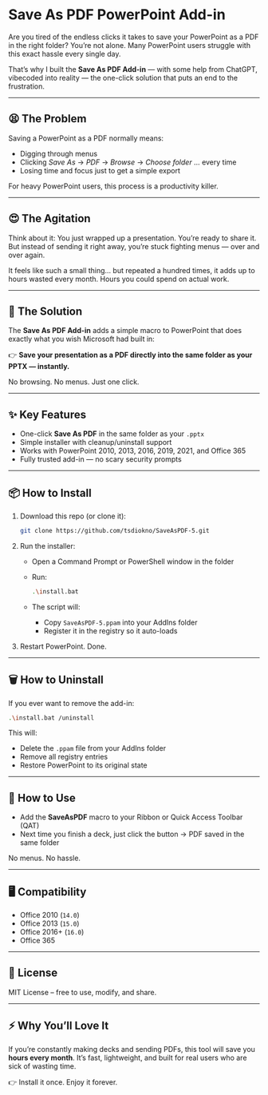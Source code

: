 # Save As PDF PowerPoint Add-in

Are you tired of the endless clicks it takes to save your PowerPoint as a PDF in the right folder? You’re not alone. Many PowerPoint users struggle with this exact hassle every single day.

That’s why I built the **Save As PDF Add-in** — with some help from ChatGPT, vibecoded into reality — the one-click solution that puts an end to the frustration.

---

## 😫 The Problem

Saving a PowerPoint as a PDF normally means:

* Digging through menus
* Clicking *Save As* → *PDF* → *Browse* → *Choose folder* … every time
* Losing time and focus just to get a simple export

For heavy PowerPoint users, this process is a productivity killer.

---

## 😍 The Agitation

Think about it: You just wrapped up a presentation. You’re ready to share it. But instead of sending it right away, you’re stuck fighting menus — over and over again.

It feels like such a small thing… but repeated a hundred times, it adds up to hours wasted every month. Hours you could spend on actual work.

---

## 🚀 The Solution

The **Save As PDF Add-in** adds a simple macro to PowerPoint that does exactly what you wish Microsoft had built in:

👉 **Save your presentation as a PDF directly into the same folder as your PPTX — instantly.**

No browsing. No menus. Just one click.

---

## ✨ Key Features

* One-click **Save As PDF** in the same folder as your `.pptx`
* Simple installer with cleanup/uninstall support
* Works with PowerPoint 2010, 2013, 2016, 2019, 2021, and Office 365
* Fully trusted add-in — no scary security prompts

---

## 📦 How to Install

1. Download this repo (or clone it):

   ```sh
   git clone https://github.com/tsdiokno/SaveAsPDF-5.git
   ```

2. Run the installer:

   * Open a Command Prompt or PowerShell window in the folder
   * Run:

     ```sh
     .\install.bat
     ```
   * The script will:

     * Copy `SaveAsPDF-5.ppam` into your AddIns folder
     * Register it in the registry so it auto-loads

3. Restart PowerPoint. Done.

---

## 🗑 How to Uninstall

If you ever want to remove the add-in:

```sh
.\install.bat /uninstall
```

This will:

* Delete the `.ppam` file from your AddIns folder
* Remove all registry entries
* Restore PowerPoint to its original state

---

## 🔧 How to Use

* Add the **SaveAsPDF** macro to your Ribbon or Quick Access Toolbar (QAT)
* Next time you finish a deck, just click the button → PDF saved in the same folder

No menus. No hassle.

---

## 🖥 Compatibility

* Office 2010 (`14.0`)
* Office 2013 (`15.0`)
* Office 2016+ (`16.0`)
* Office 365

---

## 📜 License

MIT License – free to use, modify, and share.

---

## ⚡ Why You’ll Love It

If you’re constantly making decks and sending PDFs, this tool will save you **hours every month**. It’s fast, lightweight, and built for real users who are sick of wasting time.

👉 Install it once. Enjoy it forever.
